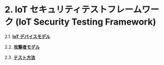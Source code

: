 # 2. IoT セキュリティテストフレームワーク (IoT Security Testing Framework)

2.1. [**IoT デバイスモデル**](./device_model.md)

2.2. [**攻撃者モデル**](./attacker_model.md)

2.3. [**テスト方法**](./methodology.md)
